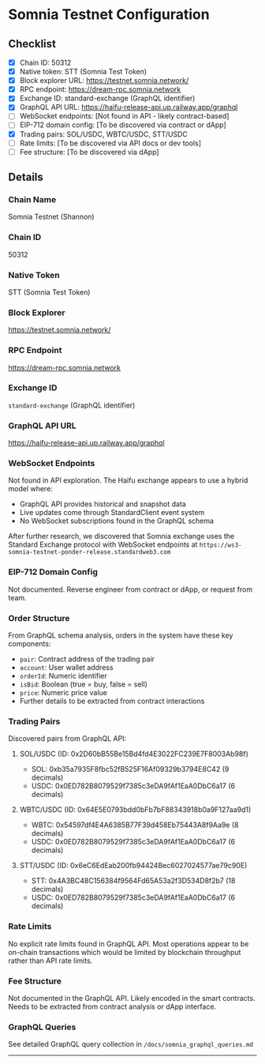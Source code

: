 # Somnia Testnet Configuration

## Checklist
- [x] Chain ID: 50312
- [x] Native token: STT (Somnia Test Token)
- [x] Block explorer URL: https://testnet.somnia.network/
- [x] RPC endpoint: https://dream-rpc.somnia.network
- [x] Exchange ID: standard-exchange (GraphQL identifier)
- [x] GraphQL API URL: https://haifu-release-api.up.railway.app/graphql
- [ ] WebSocket endpoints: [Not found in API - likely contract-based]
- [ ] EIP-712 domain config: [To be discovered via contract or dApp]
- [x] Trading pairs: SOL/USDC, WBTC/USDC, STT/USDC
- [ ] Rate limits: [To be discovered via API docs or dev tools]
- [ ] Fee structure: [To be discovered via dApp]

## Details

### Chain Name
Somnia Testnet (Shannon)

### Chain ID
50312

### Native Token
STT (Somnia Test Token)

### Block Explorer
https://testnet.somnia.network/

### RPC Endpoint
https://dream-rpc.somnia.network

### Exchange ID
`standard-exchange` (GraphQL identifier)

### GraphQL API URL
https://haifu-release-api.up.railway.app/graphql

### WebSocket Endpoints
Not found in API exploration. The Haifu exchange appears to use a hybrid model where:
- GraphQL API provides historical and snapshot data
- Live updates come through StandardClient event system
- No WebSocket subscriptions found in the GraphQL schema

After further research, we discovered that Somnia exchange uses the Standard Exchange protocol with WebSocket endpoints at `https://ws3-somnia-testnet-ponder-release.standardweb3.com`

### EIP-712 Domain Config
Not documented. Reverse engineer from contract or dApp, or request from team.

### Order Structure
From GraphQL schema analysis, orders in the system have these key components:
- `pair`: Contract address of the trading pair
- `account`: User wallet address
- `orderId`: Numeric identifier
- `isBid`: Boolean (true = buy, false = sell)
- `price`: Numeric price value
- Further details to be extracted from contract interactions

### Trading Pairs
Discovered pairs from GraphQL API:
1. SOL/USDC (ID: 0x2D60bB55Be15Bd4fd4E3022FC239E7F8003Ab98f)
   - SOL: 0xb35a7935F8fbc52fB525F16Af09329b3794E8C42 (9 decimals)
   - USDC: 0x0ED782B8079529f7385c3eDA9fAf1EaA0DbC6a17 (6 decimals)

2. WBTC/USDC (ID: 0x64E5E0793bdd0bFb7bF88343918b0a9F127aa9d1)
   - WBTC: 0x54597df4E4A6385B77F39d458Eb75443A8f9Aa9e (8 decimals)
   - USDC: 0x0ED782B8079529f7385c3eDA9fAf1EaA0DbC6a17 (6 decimals)

3. STT/USDC (ID: 0x6eC6EdEab200fb94424Bec6027024577ae79c90E)
   - STT: 0x4A3BC48C156384f9564Fd65A53a2f3D534D8f2b7 (18 decimals)
   - USDC: 0x0ED782B8079529f7385c3eDA9fAf1EaA0DbC6a17 (6 decimals)

### Rate Limits
No explicit rate limits found in GraphQL API. Most operations appear to be on-chain transactions which would be limited by blockchain throughput rather than API rate limits.

### Fee Structure
Not documented in the GraphQL API. Likely encoded in the smart contracts. Needs to be extracted from contract analysis or dApp interface.

### GraphQL Queries
See detailed GraphQL query collection in `/docs/somnia_graphql_queries.md`

---
